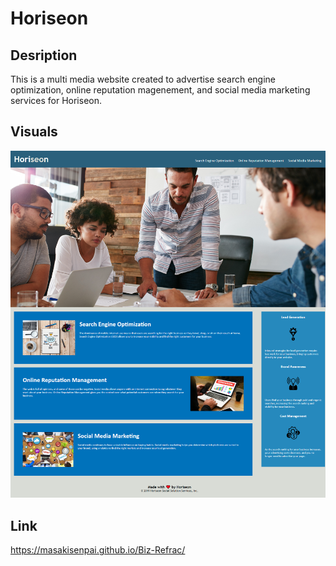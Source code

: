 # Horiseon

## Desription

This is a multi media website created to advertise search engine optimization, online reputation magenement, and social media marketing services for Horiseon.

## Visuals

![Screenshot](./assets/images/127.0.0.1_5500_index.html.png)

## Link

https://masakisenpai.github.io/Biz-Refrac/
